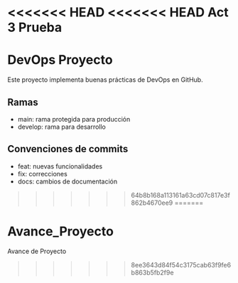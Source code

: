 <<<<<<< HEAD
<<<<<<< HEAD
Act 3 Prueba
=======
# DevOps Proyecto

Este proyecto implementa buenas prácticas de DevOps en GitHub.

## Ramas
- main: rama protegida para producción
- develop: rama para desarrollo

## Convenciones de commits
- feat: nuevas funcionalidades
- fix: correcciones
- docs: cambios de documentación
>>>>>>> 64b8b168a113161a63cd07c817e3f862b4670ee9
=======
# Avance_Proyecto
Avance de Proyecto
>>>>>>> 8ee3643d84f54c3175cab63f9fe6b863b5fb2f9e
